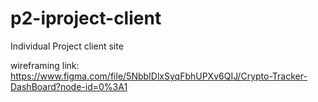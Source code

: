 # p2-iproject-client
Individual Project client site

wireframing link: https://www.figma.com/file/5NbbIDlxSyqFbhUPXv6QIJ/Crypto-Tracker-DashBoard?node-id=0%3A1